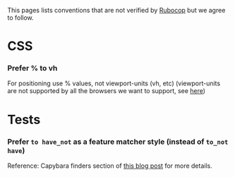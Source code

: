 This pages lists conventions that are not verified by [Rubocop](http://batsov.com/rubocop/) but we agree to follow.

# CSS

### Prefer % to vh
For positioning use % values, not viewport-units (vh, etc) (viewport-units are not supported by all the browsers we want to support, see [here](https://caniuse.com/#feat=viewport-units))

# Tests

### Prefer `to have_not` as a feature matcher style (instead of `to_not have`)
Reference: Capybara finders section of [this blog post](https://blog.codeship.com/faster-rails-tests/) for more details.
